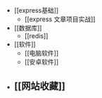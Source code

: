 - [[express基础]]
	- [[express 文章项目实战]]
- [[数据库]]
	- [[redis]]
- [[软件]]
	- [[电脑软件]]
	- [[安卓软件]]
- [[网站收藏]]
	-